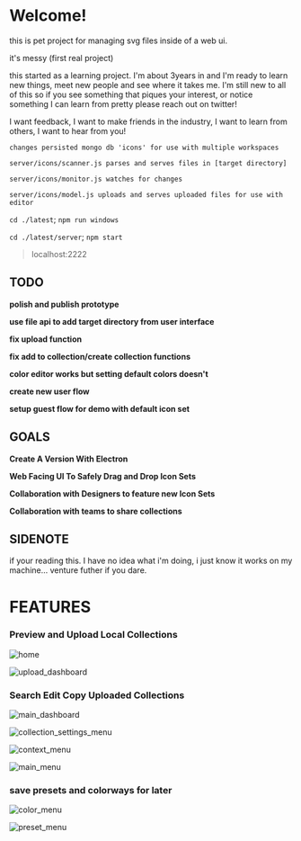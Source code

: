 # Welcome!
this is pet project for managing svg files inside of a web ui.

it's messy (first real project)

this started as a learning project. I'm about 3years in and I'm ready to learn new things, meet new people and see where it takes me.
I'm still new to all of this so if you see something that piques your interest, or notice something I can learn from pretty please reach out on twitter!

I want feedback, I want to make friends in the industry, I want to learn from others, I want to hear from you!

```
changes persisted mongo db 'icons' for use with multiple workspaces

server/icons/scanner.js parses and serves files in [target directory]

server/icons/monitor.js watches for changes

server/icons/model.js uploads and serves uploaded files for use with editor
```

`cd ./latest`; `npm run windows`

`cd ./latest/server`; `npm start`

>localhost:2222

## TODO

**polish and publish prototype**

**use file api to add target directory from user interface**

**fix upload function**

**fix add to collection/create collection functions**

**color editor works but setting default colors doesn't**

**create new user flow**

**setup guest flow for demo with default icon set**

## GOALS

**Create A Version With Electron**

**Web Facing UI To Safely Drag and Drop Icon Sets**

**Collaboration with Designers to feature new Icon Sets**

**Collaboration with teams to share collections**

## SIDENOTE
if your reading this. I have no idea what i'm doing, i just know it works on my machine... venture futher if you dare.

# FEATURES

### Preview and Upload Local Collections
![home](https://github.com/user-attachments/assets/e1fd9e9c-f8e7-4e7f-8db2-e3c55c8c6f07)

![upload_dashboard](https://github.com/user-attachments/assets/f53c5adb-0944-4831-acc1-23d9a441146b)

### Search Edit Copy Uploaded Collections
![main_dashboard](https://github.com/user-attachments/assets/806a7032-aad6-4f16-ae30-ff9231af2b20)

![collection_settings_menu](https://github.com/user-attachments/assets/1dcc7811-c2f2-46cc-b720-84be1ec93dc9)

![context_menu](https://github.com/user-attachments/assets/824c48fd-e0dc-437f-aed4-9e843e5064b9)

![main_menu](https://github.com/user-attachments/assets/71cdf4db-4d1d-40b4-adad-4d6dbd407ae1)


### save presets and colorways for later
![color_menu](https://github.com/user-attachments/assets/54391653-44ef-4d34-a183-d3d1c232ba20)

![preset_menu](https://github.com/user-attachments/assets/1da568e0-0e40-472e-8582-b6bf3f8f638e)
